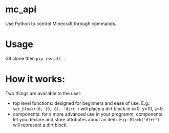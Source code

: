 # mc_api
Use Python to control Minecraft through commands.

# Usage
Git clone then `pip install .`

# How it works: 

Two things are available to the user: 
  - top level functions: designed for beginners and ease of use. 
    E.g.: ```set_block((0, 10, 0), 'dirt')``` will place a dirt block in x=0, y=10, z=0.
  - components: for a more advanced use in your programm, components let you declare and store attributes about an item. 
    E.g.: ```Block("dirt")``` will represent a dirt block. 
